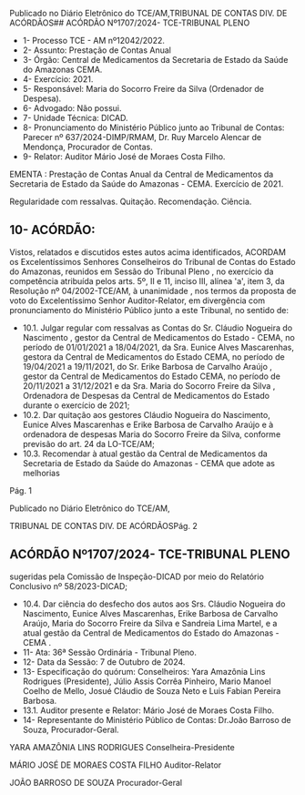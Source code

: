 Publicado  no  Diário  Eletrônico do TCE/AM,TRIBUNAL DE CONTAS DIV. DE ACÓRDÃOS## ACÓRDÃO Nº1707/2024- TCE-TRIBUNAL PLENO

- 1- Processo TCE - AM nº12042/2022.
- 2- Assunto: Prestação de Contas Anual
- 3- Órgão: Central de Medicamentos da Secretaria de Estado da Saúde do Amazonas CEMA.
- 4- Exercício: 2021.
- 5- Responsável: Maria do Socorro Freire da Silva (Ordenador de Despesa).
- 6- Advogado: Não possui.
- 7- Unidade Técnica: DICAD.
- 8- Pronunciamento  do  Ministério  Público  junto  ao  Tribunal  de  Contas: Parecer  nº 637/2024-DIMP/RMAM, Dr. Ruy Marcelo Alencar de Mendonça, Procurador de Contas.
- 9- Relator: Auditor Mário José de Moraes Costa Filho.

EMENTA : Prestação de Contas Anual da Central de Medicamentos  da  Secretaria  de  Estado  da  Saúde do Amazonas - CEMA. Exercício de 2021.

Regularidade com ressalvas. Quitação. Recomendação. Ciência.

## 10-  ACÓRDÃO:

Vistos, relatados e discutidos estes autos acima identificados, ACORDAM os Excelentíssimos Senhores Conselheiros do Tribunal de Contas do Estado do Amazonas, reunidos em Sessão do Tribunal Pleno , no exercício da competência atribuída pelos arts. 5º, II e 11, inciso III, alínea 'a', item 3, da Resolução  nº  04/2002-TCE/AM, à unanimidade , nos termos da proposta de voto do Excelentíssimo Senhor Auditor-Relator, em  divergência com  pronunciamento  do  Ministério  Público  junto  a  este  Tribunal,  no sentido de:

- 10.1. Julgar regular com ressalvas as Contas do Sr. Cláudio Nogueira do Nascimento ,  gestor  da Central de Medicamentos do Estado - CEMA, no período de 01/01/2021 a 18/04/2021, da Sra. Eunice Alves Mascarenhas, gestora  da  Central  de  Medicamentos  do  Estado  CEMA, no período de 19/04/2021 a 19/11/2021, do Sr. Erike Barbosa de Carvalho Araújo ,  gestor da Central de Medicamentos do Estado CEMA,  no  período  de  20/11/2021  a  31/12/2021  e  da Sra. Maria  do Socorro  Freire  da  Silva , Ordenadora  de  Despesas  da  Central  de Medicamentos do Estado durante o exercício de 2021;
- 10.2. Dar quitação aos gestores Cláudio Nogueira do Nascimento, Eunice Alves  Mascarenhas  e  Erike  Barbosa  de  Carvalho  Araújo  e  à ordenadora de despesas Maria do Socorro Freire da Silva, conforme previsão do art. 24 da LO-TCE/AM;
- 10.3. Recomendar à atual gestão da Central de Medicamentos da Secretaria de  Estado  da  Saúde  do  Amazonas  -  CEMA que  adote  as  melhorias

Pág. 1

Publicado  no  Diário  Eletrônico do TCE/AM,

TRIBUNAL DE CONTAS DIV. DE ACÓRDÃOSPág. 2

## ACÓRDÃO Nº1707/2024- TCE-TRIBUNAL PLENO

sugeridas  pela  Comissão  de  Inspeção-DICAD  por  meio  do  Relatório Conclusivo nº 58/2023-DICAD;

- 10.4. Dar  ciência do  desfecho  dos  autos  aos Srs. Cláudio  Nogueira  do Nascimento, Eunice Alves Mascarenhas, Erike Barbosa de Carvalho Araújo, Maria do Socorro Freire da Silva e Sandreia Lima Martel, e a atual gestão da Central de Medicamentos do Estado do Amazonas - CEMA .
- 11-  Ata: 36ª Sessão Ordinária - Tribunal Pleno.
- 12-  Data da Sessão: 7 de Outubro de 2024.
- 13-  Especificação do quórum: Conselheiros: Yara Amazônia Lins Rodrigues (Presidente),  Júlio  Assis  Corrêa  Pinheiro,  Mario  Manoel  Coelho  de  Mello,  Josué Cláudio de Souza Neto e Luis Fabian Pereira Barbosa.
- 13.1. Auditor presente e Relator: Mário José de Moraes Costa Filho.
- 14-  Representante  do  Ministério  Público  de  Contas: Dr.João  Barroso  de  Souza, Procurador-Geral.

YARA AMAZÔNIA LINS RODRIGUES Conselheira-Presidente

MÁRIO JOSÉ DE MORAES COSTA FILHO Auditor-Relator

JOÃO BARROSO DE SOUZA Procurador-Geral